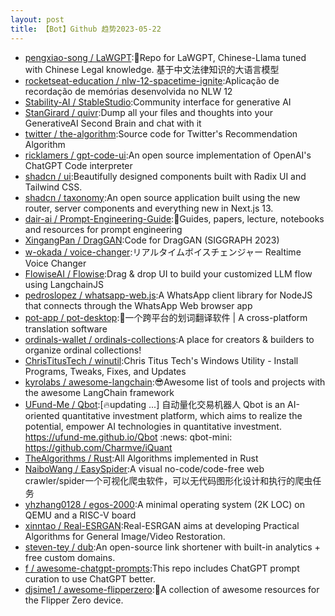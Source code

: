 ```yaml
---
layout: post
title: 【Bot】Github 趋势2023-05-22
---
```


* [pengxiao-song / LaWGPT](https://github.com/pengxiao-song/LaWGPT):🎉Repo for LaWGPT, Chinese-Llama tuned with Chinese Legal knowledge. 基于中文法律知识的大语言模型
* [rocketseat-education / nlw-12-spacetime-ignite](https://github.com/rocketseat-education/nlw-12-spacetime-ignite):Aplicação de recordação de memórias desenvolvida no NLW 12
* [Stability-AI / StableStudio](https://github.com/Stability-AI/StableStudio):Community interface for generative AI
* [StanGirard / quivr](https://github.com/StanGirard/quivr):Dump all your files and thoughts into your GenerativeAI Second Brain and chat with it
* [twitter / the-algorithm](https://github.com/twitter/the-algorithm):Source code for Twitter's Recommendation Algorithm
* [ricklamers / gpt-code-ui](https://github.com/ricklamers/gpt-code-ui):An open source implementation of OpenAI's ChatGPT Code interpreter
* [shadcn / ui](https://github.com/shadcn/ui):Beautifully designed components built with Radix UI and Tailwind CSS.
* [shadcn / taxonomy](https://github.com/shadcn/taxonomy):An open source application built using the new router, server components and everything new in Next.js 13.
* [dair-ai / Prompt-Engineering-Guide](https://github.com/dair-ai/Prompt-Engineering-Guide):🐙Guides, papers, lecture, notebooks and resources for prompt engineering
* [XingangPan / DragGAN](https://github.com/XingangPan/DragGAN):Code for DragGAN (SIGGRAPH 2023)
* [w-okada / voice-changer](https://github.com/w-okada/voice-changer):リアルタイムボイスチェンジャー Realtime Voice Changer
* [FlowiseAI / Flowise](https://github.com/FlowiseAI/Flowise):Drag & drop UI to build your customized LLM flow using LangchainJS
* [pedroslopez / whatsapp-web.js](https://github.com/pedroslopez/whatsapp-web.js):A WhatsApp client library for NodeJS that connects through the WhatsApp Web browser app
* [pot-app / pot-desktop](https://github.com/pot-app/pot-desktop):🌈一个跨平台的划词翻译软件 | A cross-platform translation software
* [ordinals-wallet / ordinals-collections](https://github.com/ordinals-wallet/ordinals-collections):A place for creators & builders to organize ordinal collections!
* [ChrisTitusTech / winutil](https://github.com/ChrisTitusTech/winutil):Chris Titus Tech's Windows Utility - Install Programs, Tweaks, Fixes, and Updates
* [kyrolabs / awesome-langchain](https://github.com/kyrolabs/awesome-langchain):😎Awesome list of tools and projects with the awesome LangChain framework
* [UFund-Me / Qbot](https://github.com/UFund-Me/Qbot):[🔥updating ...] 自动量化交易机器人 Qbot is an AI-oriented quantitative investment platform, which aims to realize the potential, empower AI technologies in quantitative investment. https://ufund-me.github.io/Qbot :news: qbot-mini: https://github.com/Charmve/iQuant
* [TheAlgorithms / Rust](https://github.com/TheAlgorithms/Rust):All Algorithms implemented in Rust
* [NaiboWang / EasySpider](https://github.com/NaiboWang/EasySpider):A visual no-code/code-free web crawler/spider一个可视化爬虫软件，可以无代码图形化设计和执行的爬虫任务
* [yhzhang0128 / egos-2000](https://github.com/yhzhang0128/egos-2000):A minimal operating system (2K LOC) on QEMU and a RISC-V board
* [xinntao / Real-ESRGAN](https://github.com/xinntao/Real-ESRGAN):Real-ESRGAN aims at developing Practical Algorithms for General Image/Video Restoration.
* [steven-tey / dub](https://github.com/steven-tey/dub):An open-source link shortener with built-in analytics + free custom domains.
* [f / awesome-chatgpt-prompts](https://github.com/f/awesome-chatgpt-prompts):This repo includes ChatGPT prompt curation to use ChatGPT better.
* [djsime1 / awesome-flipperzero](https://github.com/djsime1/awesome-flipperzero):🐬A collection of awesome resources for the Flipper Zero device.
